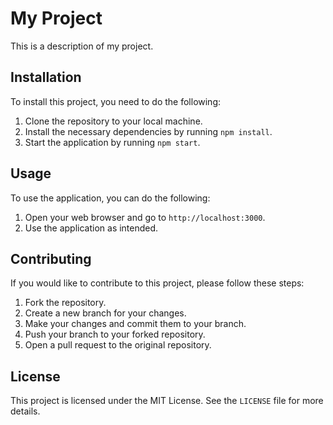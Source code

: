 # My Project

This is a description of my project.

## Installation

To install this project, you need to do the following:

1. Clone the repository to your local machine.
2. Install the necessary dependencies by running `npm install`.
3. Start the application by running `npm start`.

## Usage

To use the application, you can do the following:

1. Open your web browser and go to `http://localhost:3000`.
2. Use the application as intended.

## Contributing

If you would like to contribute to this project, please follow these steps:

1. Fork the repository.
2. Create a new branch for your changes.
3. Make your changes and commit them to your branch.
4. Push your branch to your forked repository.
5. Open a pull request to the original repository.

## License

This project is licensed under the MIT License. See the `LICENSE` file for more details.
